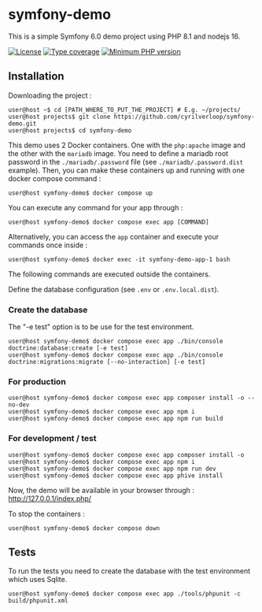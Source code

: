 # symfony-demo

This is a simple Symfony 6.0 demo project using PHP 8.1 and nodejs 16.

[![License](https://img.shields.io/github/license/cyrilverloop/symfony-demo)](https://github.com/cyrilverloop/symfony-demo/blob/trunk/LICENSE)
[![Type coverage](https://shepherd.dev/github/cyrilverloop/symfony-demo/coverage.svg)](https://shepherd.dev/github/cyrilverloop/symfony-demo)
[![Minimum PHP version](https://img.shields.io/badge/php-%3E%3D8-%23777BB4?logo=php&style=flat)](https://www.php.net/)


## Installation

Downloading the project :

```shellsession
user@host ~$ cd [PATH_WHERE_TO_PUT_THE_PROJECT] # E.g. ~/projects/
user@host projects$ git clone https://github.com/cyrilverloop/symfony-demo.git
user@host projects$ cd symfony-demo
```

This demo uses 2 Docker containers.
One with the `php:apache` image and the other with the `mariadb` image.
You need to define a mariadb root password in the `./mariadb/.password` file (see `./mariadb/.password.dist` example).
Then, you can make these containers up and running with one docker compose command :
```shellsession
user@host symfony-demo$ docker compose up
```
You can execute any command for your app through :
```shellsession
user@host symfony-demo$ docker compose exec app [COMMAND]
```
Alternatively, you can access the `app` container and execute your commands once inside :
```shellsession
user@host symfony-demo$ docker exec -it symfony-demo-app-1 bash
```
The following commands are executed outside the containers.

Define the database configuration (see `.env` or `.env.local.dist`).

### Create the database

The "-e test" option is to be use for the test environment.
```shellsession
user@host symfony-demo$ docker compose exec app ./bin/console doctrine:database:create [-e test]
user@host symfony-demo$ docker compose exec app ./bin/console doctrine:migrations:migrate [--no-interaction] [-e test]
```

### For production

```shellsession
user@host symfony-demo$ docker compose exec app composer install -o --no-dev
user@host symfony-demo$ docker compose exec app npm i
user@host symfony-demo$ docker compose exec app npm run build
```

### For development / test

```shellsession
user@host symfony-demo$ docker compose exec app composer install -o
user@host symfony-demo$ docker compose exec app npm i
user@host symfony-demo$ docker compose exec app npm run dev
user@host symfony-demo$ docker compose exec app phive install
```

Now, the demo will be available in your browser through : http://127.0.0.1/index.php/

To stop the containers :
```shellsession
user@host symfony-demo$ docker compose down
```


## Tests

To run the tests you need to create the database with the test environment which uses Sqlite.
```shellsession
user@host symfony-demo$ docker compose exec app ./tools/phpunit -c build/phpunit.xml
```
